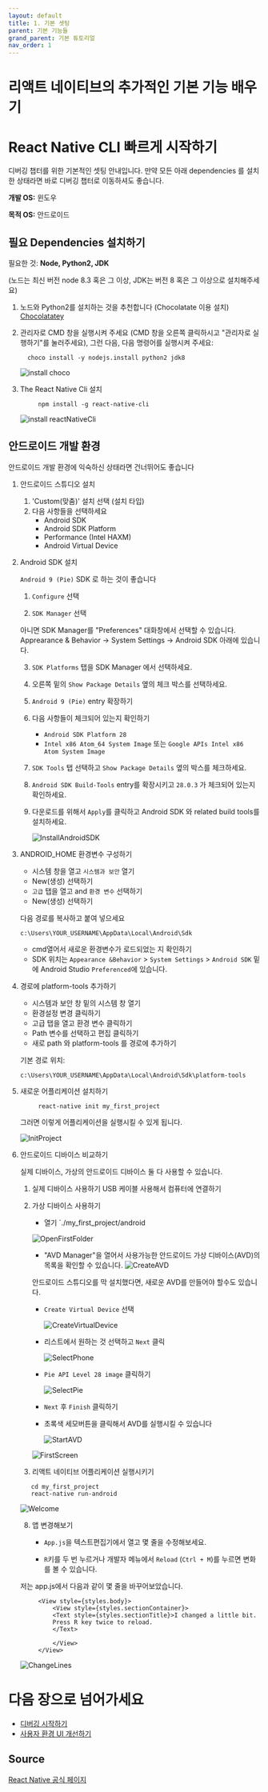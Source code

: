 ```yaml
---
layout: default
title: 1. 기본 셋팅
parent: 기본 기능들
grand_parent: 기본 튜토리얼
nav_order: 1
---
```


# 리액트 네이티브의 추가적인 기본 기능 배우기 

# React Native CLI 빠르게 시작하기 

디버깅 챕터를 위한 기본적인 셋팅 안내입니다.
만약 모든 아래 dependencies 를 설치한 상태라면 바로 디버깅 챕터로 이동하셔도 좋습니다.


__개발 OS:__ 윈도우

__목적 OS:__ 안드로이드

## 필요 Dependencies 설치하기 

필요한 것: __Node, Python2, JDK__

(노드는 최신 버전 node 8.3 혹은 그 이상, JDK는 버전 8 혹은 그 이상으로 설치해주세요)
 
1. 노드와 Python2를 설치하는 것을 추천합니다 (Chocolatate 이용 설치) [Chocolatatey](https://chocolatey.org/courses/installation/installing?method=installing-chocolatey)

2. 관리자로 CMD 창을 실행시켜 주세요 (CMD 창을 오른쪽 클릭하시고 "관리자로 실행하기"를 눌러주세요), 
    그런 다음, 다음 명령어를 실행시켜 주세요:

         choco install -y nodejs.install python2 jdk8 

    ![install choco](../images/choco_install.png)

3. The React Native Cli 설치

            npm install -g react-native-cli

    ![install reactNativeCli](../images/reactNativeCliInstall.png)

## 안드로이드 개발 환경 

안드로이드 개발 환경에 익숙하신 상태라면 건너뛰어도 좋습니다 

1. 안드로이드 스튜디오 설치 
    1. 'Custom(맞춤)' 설치 선택 (설치 타입)
    2. 다음 사항들을 선택하세요 
        + Android SDK
        + Android SDK Platform
        + Performance (Intel HAXM)
        + Android Virtual Device

2. Android SDK 설치


   `Android 9 (Pie)` SDK 로 하는 것이 좋습니다 
   
   
    1. `Configure` 선택
   
   2. `SDK Manager` 선택

    아니면 SDK Manager를 "Preferences" 대화창에서 선택할 수 있습니다.
    Apprearance & Behavior → System Settings → Android SDK 아래에 있습니다.

    3.  `SDK Platforms` 탭을 SDK Manager 에서 선택하세요.
    
    4. 오른쪽 밑의 `Show Package Details` 옆의 체크 박스를 선택하세요.

    5. `Android 9 (Pie)` entry 확장하기

    6. 다음 사항들이 체크되어 있는지 확인하기
        + `Android SDK Platform 28`
        + `Intel x86 Atom_64 System Image` 또는 `Google APIs Intel x86 Atom System Image`

    7. `SDK Tools` 탭 선택하고 `Show Package Details` 옆의 박스를 체크하세요.
    
    8. `Android SDK Build-Tools` entry를 확장시키고 `28.0.3` 가 체크되어 있는지 확인하세요. 

    9. 다운로드를 위해서 `Apply`를 클릭하고 Android SDK 와 related build tools를 설치하세요.


        ![InstallAndroidSDK](../images/installAndroidSDK.png)

3.  ANDROID_HOME 환경변수 구성하기 

    + 시스템 창을 열고 `시스템과 보안` 열기
    + New(생성) 선택하기
    + `고급` 탭을 열고 and `환경 변수` 선택하기 
    + New(생성) 선택하기 

    다음 경로를 복사하고 붙여 넣으세요 

    ```c:\Users\YOUR_USERNAME\AppData\Local\Android\Sdk```

    + cmd열어서 새로운 환경변수가 로드되었는 지 확인하기
    + SDK 위치는 `Appearance &Behavior` > `System Settings` > `Android SDK` 밑에 Android Studio `Preferenced`에 있습니다.

4. 경로에 platform-tools 추가하기

    + 시스템과 보안 창 밑의 시스템 창 열기
    + 환경설정 변경 클릭하기 
    + 고급 탭을 열고 환경 변수 클릭하기
    + Path 변수를 선택하고 편집 클릭하기 
    + 새로 path 와 platform-tools 를 경로에 추가하기

    기본 경로 위치:

    ```c:\Users\YOUR_USERNAME\AppData\Local\Android\Sdk\platform-tools```

5. 새로운 어플리케이션 설치하기 

            react-native init my_first_project

    그러면 이렇게 어플리케이션을 실행시킬 수 있게 됩니다. 

    ![InitProject](../images/initProject.png)

6. 안드로이드 디바이스 비교하기 

    실제 디바이스, 가상의 안드로이드 디바이스 둘 다 사용할 수 있습니다.

    1. 실제 디바이스 사용하기 
        USB 케이블 사용해서 컴퓨터에 연결하기 

    2. 가상 디바이스 사용하기  
       + 열기 `./my_first_project/android

        ![OpenFirstFolder](../images/openFirstFolder.png)

       + "AVD Manager"을 열어서 사용가능한 안드로이드 가상 디바이스(AVD)의 목록을 확인할 수 있습니다.
        ![CreateAVD](../images/createAVD.png)

     
       안드로이드 스튜디오를 막 설치했다면, 새로운 AVD를 만들어야 할수도 있습니다.

       + `Create Virtual Device` 선택

         ![CreateVirtualDevice](../images/createVirtualDevice.png)

       + 리스트에서 원하는 것 선택하고 `Next` 클릭

         ![SelectPhone](../images/selectPhone.png)

       + `Pie API Level 28 image` 클릭하기 

            ![SelectPie](../images/selectPie.png)

       + `Next` 후 `Finish` 클릭하기

       + 초록색 세모버튼을 클릭해서 AVD를 실행시킬 수 있습니다

            ![StartAVD](../images/startAVD.png)
       
        
        ![FirstScreen](../images/firstScreen.png)


    7. 리액트 네이티브 어플리케이션 실행시키기

     ```
        cd my_first_project
        react-native run-android
     ```

    ![Welcome](../images/welcomeToReact.png)

    8. 앱 변경해보기

        + `App.js`을 텍스트편집기에서 열고 몇 줄을 수정해보세요.
         
        + `R`키를 두 번 누르거나 개발자 메뉴에서 `Reload` (`Ctrl + M`)를 누르면 변화를 볼 수 있습니다. 

    저는 app.js에서 다음과 같이 몇 줄을 바꾸어보았습니다.

            <View style={styles.body}>
                <View style={styles.sectionContainer}>
                <Text style={styles.sectionTitle}>I changed a little bit.
                Press R key twice to reload. 
                </Text>

                </View>
            </View>
        
    ![ChangeLines](../images/changeLines.png)


# 다음 장으로 넘어가세요

- [디버깅 시작하기](../02-debugging/debugging-kr.md)
- [사용자 환경 UI 개선하기](../03-improve-user-interface/improve-user-interface.md)

## Source
[React Native 공식 페이지](https://facebook.github.io/react-native/docs/getting-started)